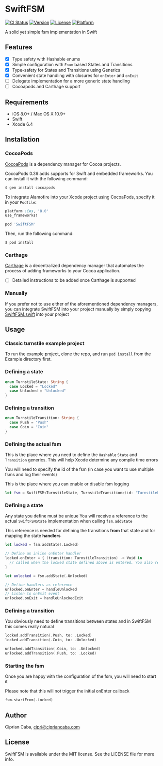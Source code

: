 # SwiftFSM

[![CI Status](http://img.shields.io/travis/cipriancaba/SwiftFSM.svg?style=flat)](https://travis-ci.org/cipriancaba/SwiftFSM)
[![Version](https://img.shields.io/cocoapods/v/SwiftFSM.svg?style=flat)](http://cocoapods.org/pods/SwiftFSM)
[![License](https://img.shields.io/cocoapods/l/SwiftFSM.svg?style=flat)](http://cocoapods.org/pods/SwiftFSM)
[![Platform](https://img.shields.io/cocoapods/p/SwiftFSM.svg?style=flat)](http://cocoapods.org/pods/SwiftFSM)

A solid yet simple fsm implementation in Swift

## Features

- [x] Type safety with Hashable enums
- [x] Simple configuration with `Enum` based States and Transitions
- [x] Type-safety for States and Transitions using Generics
- [x] Convenient state handling with closures for `onEnter` and `onExit`
- [ ] Delegate implementation for a more generic state handling
- [ ] Cocoapods and Carthage support

## Requirements

- iOS 8.0+ / Mac OS X 10.9+
- Swift
- Xcode 6.4

## Installation

### CocoaPods

[CocoaPods](http://cocoapods.org) is a dependency manager for Cocoa projects.

CocoaPods 0.36 adds supports for Swift and embedded frameworks. You can install it with the following command:

```bash
$ gem install cocoapods
```

To integrate Alamofire into your Xcode project using CocoaPods, specify it in your `Podfile`:

```ruby
platform :ios, '8.0'
use_frameworks!

pod 'SwiftFSM'
```

Then, run the following command:

```bash
$ pod install
```

### Carthage

[Carthage](https://github.com/Carthage/Carthage) is a decentralized dependency manager that automates the process of adding frameworks to your Cocoa application.

- [ ] Detailed instructions to be added once Carthage is supported

### Manually

If you prefer not to use either of the aforementioned dependency managers, you can integrate SwiftFSM into your project manually by simply copying [SwiftFSM.swift](https://github.com/cipriancaba/SwiftFSM/blob/master/Pod/Classes/SwiftFSM.swift) into your project

## Usage

### Classic turnstile example project
To run the example project, clone the repo, and run `pod install` from the Example directory first.

### Defining a state
```swift
enum TurnstileState: String {
  case Locked = "Locked"
  case Unlocked = "Unlocked"
}
```

### Defining a transition
```swift
enum TurnstileTransition: String {
  case Push = "Push"
  case Coin = "Coin"
}
```

### Defining the actual fsm
This is the place where you need to define the `Hashable` `State` and `Transition` generics. This will help Xcode determine any compile time errors

You will need to specify the id of the fsm (in case you want to use multiple fsms and log their events)

This is the place where you can enable or disable fsm logging
```swift
let fsm = SwiftFSM<TurnstileState, TurnstileTransition>(id: "TurnstileFSM", willLog: false)
```

### Defining a state
Any state you define must be unique
You will receive a reference to the actual `SwiftFSMState` implementation when calling `fsm.addState`

This reference is needed for defining the transitions **from** that state and for mapping the state **handlers**
```swift
let locked = fsm.addState(.Locked)

// Define an inline onEnter handler
locked.onEnter = { (transition: TurnstileTransition) -> Void in
  // called when the locked state defined above is entered. You also receive the type of transition that generated the state change
}

let unlocked = fsm.addState(.Unlocked)

// Define handlers as reference
unlocked.onEnter = handleUnlocked
// Listen to onExit event
unlocked.onExit = handleUnlockedExit
```

### Defining a transition
You obviously need to define transitions between states and in SwiftFSM this comes really natural
```swift
locked.addTransition(.Push, to: .Locked)
locked.addTransition(.Coin, to: .Unlocked)

unlocked.addTransition(.Coin, to: .Unlocked)
unlocked.addTransition(.Push, to: .Locked)
```

### Starting the fsm
Once you are happy with the configuration of the fsm, you will need to start it

Please note that this will not trigger the initial onEnter callback
```swift
fsm.startFrom(.Locked)
```


## Author

Ciprian Caba, cipri@cipriancaba.com

## License

SwiftFSM is available under the MIT license. See the LICENSE file for more info.
